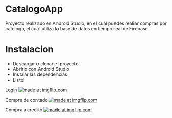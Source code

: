 # CatalogoApp

Proyecto realizado en Android Studio, en el cual puedes realiar compras por catologo, el cual utiliza la base de datos en tiempo real de Firebase.

# Instalacion
- Descargar o clonar el proyecto.
- Abrirlo con Android Studio 
- Instalar las dependencias 
- Listo! 

Login
<a href="https://imgflip.com/gif/2nohwm"><img src="https://i.imgflip.com/2nohwm.gif" title="made at imgflip.com"/></a>

Compra de contado
<a href="https://imgflip.com/gif/2nojmv"><img src="https://i.imgflip.com/2nojmv.gif" title="made at imgflip.com"/></a>

Compra a credito
<a href="https://imgflip.com/gif/2nojw8"><img src="https://i.imgflip.com/2nojw8.gif" title="made at imgflip.com"/></a>
